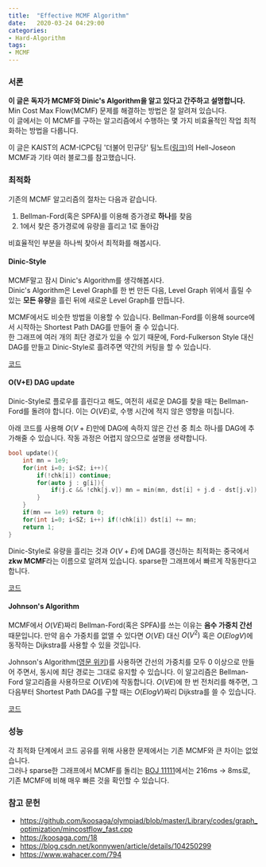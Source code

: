 ```yaml
---
title:  "Effective MCMF Algorithm"
date:   2020-03-24 04:29:00
categories:
- Hard-Algorithm
tags:
- MCMF
---
```


### 서론
**이 글은 독자가 MCMF와 Dinic's Algorithm을 알고 있다고 간주하고 설명합니다.**<br>
Min Cost Max Flow(MCMF) 문제를 해결하는 방법은 잘 알려져 있습니다.<br>
이 글에서는 이 MCMF를 구하는 알고리즘에서 수행하는 몇 가지 비효율적인 작업 최적화하는 방법을 다룹니다.

이 글은 KAIST의 ACM-ICPC팀 '더불어 민규당' 팀노트([링크]( https://github.com/koosaga/DeobureoMinkyuParty ))의 Hell-Joseon MCMF과 기타 여러 블로그를 참고했습니다.

### 최적화
기존의 MCMF 알고리즘의 절차는 다음과 같습니다.

1. Bellman-Ford(혹은 SPFA)를 이용해 증가경로 **하나**를 찾음
2. 1에서 찾은 증가경로에 유량을 흘리고 1로 돌아감

비효율적인 부분을 하나씩 찾아서 최적화를 해봅시다.

#### Dinic-Style
MCMF말고 잠시 Dinic's Algorithm를 생각해봅시다.<br>
Dinic's Algorithm은 Level Graph를 한 번 만든 다음, Level Graph 위에서 흘릴 수 있는 **모든 유량**을 흘린 뒤에 새로운 Level Graph를 만듭니다.

MCMF에서도 비슷한 방법을 이용할 수 있습니다. Bellman-Ford를 이용해 source에서 시작하는 Shortest Path DAG를 만들어 줄 수 있습니다.<br>
한 그래프에 여러 개의 최단 경로가 있을 수 있기 때문에, Ford-Fulkerson Style 대신 DAG를 만들고 Dinic-Style로 흘려주면 약간의 커팅을 할 수 있습니다.

[코드](https://www.acmicpc.net/source/share/19667a5c06f74bb8ac48982a949eb7ca)

#### O(V+E) DAG update
Dinic-Style로 플로우를 흘린다고 해도, 여전히 새로운 DAG를 찾을 때는 Bellman-Ford를 돌려야 합니다. 이는 $O(VE)$로, 수행 시간에 적지 않은 영향을 미칩니다.

아래 코드를 사용해 $O(V+E)$만에 DAG에 속하지 않은 간선 중 최소 하나를 DAG에 추가해줄 수 있습니다. 작동 과정은 어렵지 않으므로 설명을 생략합니다.
```cpp
bool update(){
    int mn = 1e9;
    for(int i=0; i<SZ; i++){
        if(!chk[i]) continue;
        for(auto j : g[i]){
            if(j.c && !chk[j.v]) mn = min(mn, dst[i] + j.d - dst[j.v]);
        }
    }
    if(mn == 1e9) return 0;
    for(int i=0; i<SZ; i++) if(!chk[i]) dst[i] += mn;
    return 1;
}
```
Dinic-Style로 유량을 흘리는 것과 $O(V+E)$에 DAG를 갱신하는 최적화는 중국에서 **zkw MCMF**라는 이름으로 알려져 있습니다. sparse한 그래프에서 빠르게 작동한다고 합니다.

[코드](https://www.acmicpc.net/source/share/e16ff1f5db0d49ce82bbb8e805119c4e)

#### Johnson's Algorithm
MCMF에서 $O(VE)$짜리 Bellman-Ford(혹은 SPFA)를 쓰는 이유는 **음수 가중치 간선** 때문입니다. 만약 음수 가중치를 없앨 수 있다면 $O(VE)$ 대신 $O(V^2)$ 혹은 $O(E log V)$에 동작하는 Dijkstra를 사용할 수 있을 것입니다.

Johnson's Algorithm([영문 위키](https://en.wikipedia.org/wiki/Johnson's_algorithm))를 사용하면 간선의 가중치를 모두 0 이상으로 만들어 주면서, 동시에 최단 경로는 그대로 유지할 수 있습니다. 이 알고리즘은 Bellman-Ford 알고리즘을 사용하므로 $O(VE)$에 작동합니다. $O(VE)$에 한 번 전처리를 해주면, 그 다음부터 Shortest Path DAG를 구할 때는 $O(E log V)$짜리 Dijkstra를 쓸 수 있습니다.

[코드](https://www.acmicpc.net/source/share/ba0fb1911c984783ae9ef4e6807cdc00)

### 성능
각 최적화 단계에서 코드 공유를 위해 사용한 문제에서는 기존 MCMF와 큰 차이는 없었습니다.<Br>
그러나 sparse한 그래프에서 MCMF를 돌리는 [BOJ 11111](https://icpc.me/11111)에서는 216ms -> 8ms로, 기존 MCMF에 비해 매우 빠른 것을 확인할 수 있습니다.

### 참고 문헌
*  https://github.com/koosaga/olympiad/blob/master/Library/codes/graph_optimization/mincostflow_fast.cpp
*  https://koosaga.com/18
*  https://blog.csdn.net/konnywen/article/details/104250299
*  https://www.wahacer.com/794

